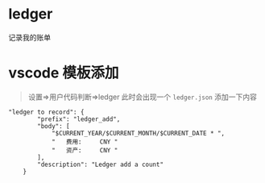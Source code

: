 # ledger
记录我的账单

# vscode 模板添加
> 设置=>用户代码判断=>ledger
> 此时会出现一个 `ledger.json`
> 添加一下内容

```
"ledger to record": {
		"prefix": "ledger_add",
		"body": [
			"$CURRENT_YEAR/$CURRENT_MONTH/$CURRENT_DATE * ",
			"	费用:		CNY "
			"	资产:		CNY "
		],
		"description": "Ledger add a count"
	}
```
